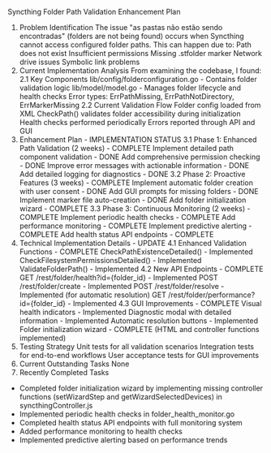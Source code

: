 Syncthing Folder Path Validation Enhancement Plan
1. Problem Identification
The issue "as pastas não estão sendo encontradas" (folders are not being found) occurs when Syncthing cannot access configured folder paths. This can happen due to:
Path does not exist
Insufficient permissions
Missing .stfolder marker
Network drive issues
Symbolic link problems
2. Current Implementation Analysis
From examining the codebase, I found:
2.1 Key Components
lib/config/folderconfiguration.go - Contains folder validation logic
lib/model/model.go - Manages folder lifecycle and health checks
Error types: ErrPathMissing, ErrPathNotDirectory, ErrMarkerMissing
2.2 Current Validation Flow
Folder config loaded from XML
CheckPath() validates folder accessibility during initialization
Health checks performed periodically
Errors reported through API and GUI
3. Enhancement Plan - IMPLEMENTATION STATUS
3.1 Phase 1: Enhanced Path Validation (2 weeks) - COMPLETE
Implement detailed path component validation - DONE
Add comprehensive permission checking - DONE
Improve error messages with actionable information - DONE
Add detailed logging for diagnostics - DONE
3.2 Phase 2: Proactive Features (3 weeks) - COMPLETE
Implement automatic folder creation with user consent - DONE
Add GUI prompts for missing folders - DONE
Implement marker file auto-creation - DONE
Add folder initialization wizard - COMPLETE
3.3 Phase 3: Continuous Monitoring (2 weeks) - COMPLETE
Implement periodic health checks - COMPLETE
Add performance monitoring - COMPLETE
Implement predictive alerting - COMPLETE
Add health status API endpoints - COMPLETE
4. Technical Implementation Details - UPDATE
4.1 Enhanced Validation Functions - COMPLETE
CheckPathExistenceDetailed() - Implemented
CheckFilesystemPermissionsDetailed() - Implemented
ValidateFolderPath() - Implemented
4.2 New API Endpoints - COMPLETE
GET /rest/folder/health?id={folder_id} - Implemented
POST /rest/folder/create - Implemented
POST /rest/folder/resolve - Implemented (for automatic resolution)
GET /rest/folder/performance?id={folder_id} - Implemented
4.3 GUI Improvements - COMPLETE
Visual health indicators - Implemented
Diagnostic modal with detailed information - Implemented
Automatic resolution buttons - Implemented
Folder initialization wizard - COMPLETE (HTML and controller functions implemented)
5. Testing Strategy
Unit tests for all validation scenarios
Integration tests for end-to-end workflows
User acceptance tests for GUI improvements
6. Current Outstanding Tasks
None
7. Recently Completed Tasks
- Completed folder initialization wizard by implementing missing controller functions (setWizardStep and getWizardSelectedDevices) in syncthingController.js
- Implemented periodic health checks in folder_health_monitor.go
- Completed health status API endpoints with full monitoring system
- Added performance monitoring to health checks
- Implemented predictive alerting based on performance trends